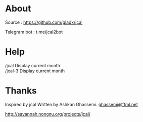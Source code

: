 # About
Source : https://github.com/gladx/jcal

Telegram bot : t.me/jcal2bot

# Help
/jcal Display current month  
/jcal-3 Display current month

# Thanks
Inspired by jcal Written by Ashkan Ghassemi. <ghassemi@ftml.net>

http://savannah.nongnu.org/projects/jcal/
